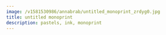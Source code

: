 ```yaml
---
image: /v1581530986/annabrab/untitled_monoprint_zrdyg0.jpg
title: untitled monoprint
description: pastels, ink, monoprint
---
```

